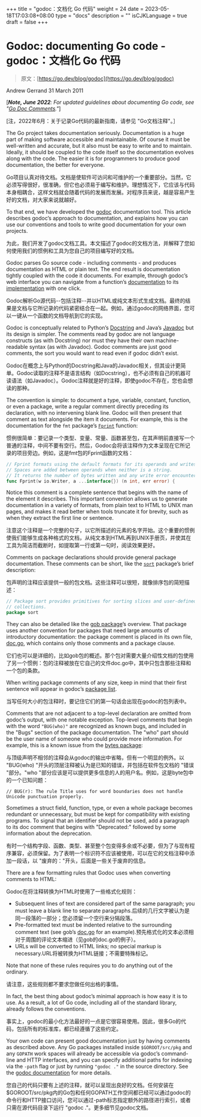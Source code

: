 +++
title = "godoc：文档化 Go 代码"
weight = 24
date = 2023-05-18T17:03:08+08:00
type = "docs"
description = ""
isCJKLanguage = true
draft = false
+++

# Godoc: documenting Go code - godoc：文档化 Go 代码

> 原文：[https://go.dev/blog/godoc](https://go.dev/blog/godoc)

Andrew Gerrand
31 March 2011

[***Note, June 2022**: For updated guidelines about documenting Go code, see "[Go Doc Comments](https://go.dev/doc/comment)."*]

[注，2022年6月：关于记录Go代码的最新指南，请参见 "Go文档注释"。］

The Go project takes documentation seriously. Documentation is a huge part of making software accessible and maintainable. Of course it must be well-written and accurate, but it also must be easy to write and to maintain. Ideally, it should be coupled to the code itself so the documentation evolves along with the code. The easier it is for programmers to produce good documentation, the better for everyone.

Go项目认真对待文档。文档是使软件可访问和可维护的一个重要部分。当然，它必须写得很好，很准确，但它也必须易于编写和维护。理想情况下，它应该与代码本身相耦合，这样文档就会随着代码的发展而发展。对程序员来说，越是容易产生好的文档，对大家来说就越好。

To that end, we have developed the [godoc](https://go.dev/cmd/godoc/) documentation tool. This article describes godoc’s approach to documentation, and explains how you can use our conventions and tools to write good documentation for your own projects.

为此，我们开发了godoc文档工具。本文描述了godoc的文档方法，并解释了您如何使用我们的惯例和工具为您自己的项目编写好的文档。

Godoc parses Go source code - including comments - and produces documentation as HTML or plain text. The end result is documentation tightly coupled with the code it documents. For example, through godoc’s web interface you can navigate from a function’s [documentation](https://go.dev/pkg/strings/#HasPrefix) to its [implementation](https://go.dev/src/strings/strings.go?s=11163:11200#L434) with one click.

Godoc解析Go源代码--包括注释--并以HTML或纯文本形式生成文档。最终的结果是文档与它所记录的代码紧密结合在一起。例如，通过godoc的网络界面，您可以一键从一个函数的文档导航到它的实现。

Godoc is conceptually related to Python’s [Docstring](https://www.python.org/dev/peps/pep-0257/) and Java’s [Javadoc](https://www.oracle.com/java/technologies/javase/javadoc-tool.html) but its design is simpler. The comments read by godoc are not language constructs (as with Docstring) nor must they have their own machine-readable syntax (as with Javadoc). Godoc comments are just good comments, the sort you would want to read even if godoc didn’t exist.

Godoc在概念上与Python的Docstring和Java的Javadoc相关，但其设计更简单。Godoc读取的注释不是语言结构（如Docstring），也不必须有自己的机器可读语法（如Javadoc）。Godoc注释就是好的注释，即使godoc不存在，您也会想读的那种。

The convention is simple: to document a type, variable, constant, function, or even a package, write a regular comment directly preceding its declaration, with no intervening blank line. Godoc will then present that comment as text alongside the item it documents. For example, this is the documentation for the `fmt` package’s [`Fprint`](https://go.dev/pkg/fmt/#Fprint) function:

惯例很简单：要记录一个类型、变量、常量、函数甚至包，在其声明前直接写一个普通的注释，中间不要有空行。然后，Godoc会将该注释作为文本呈现在它所记录的项目旁边。例如，这是fmt包的Fprint函数的文档：

```go
// Fprint formats using the default formats for its operands and writes to w.
// Spaces are added between operands when neither is a string.
// It returns the number of bytes written and any write error encountered.
func Fprint(w io.Writer, a ...interface{}) (n int, err error) {
```

Notice this comment is a complete sentence that begins with the name of the element it describes. This important convention allows us to generate documentation in a variety of formats, from plain text to HTML to UNIX man pages, and makes it read better when tools truncate it for brevity, such as when they extract the first line or sentence.

注意这个注释是一个完整的句子，以它所描述的元素的名字开始。这个重要的惯例使我们能够生成各种格式的文档，从纯文本到HTML再到UNIX手册页，并使其在工具为简洁而截断时，如提取第一行或第一句时，阅读效果更好。

Comments on package declarations should provide general package documentation. These comments can be short, like the [`sort`](https://go.dev/pkg/sort/) package’s brief description:

包声明的注释应该提供一般的包文档。这些注释可以很短，就像排序包的简短描述：

```go
// Package sort provides primitives for sorting slices and user-defined
// collections.
package sort
```

They can also be detailed like the [gob package](https://go.dev/pkg/encoding/gob/)’s overview. That package uses another convention for packages that need large amounts of introductory documentation: the package comment is placed in its own file, [doc.go](https://go.dev/src/pkg/encoding/gob/doc.go), which contains only those comments and a package clause.

它们也可以是详细的，比如gob包的概述。那个包对需要大量介绍性文档的包使用了另一个惯例：包的注释被放在它自己的文件doc.go中，其中只包含那些注释和一个包的条款。

When writing package comments of any size, keep in mind that their first sentence will appear in godoc’s [package list](https://go.dev/pkg/).

当写任何大小的包注释时，要记住它们的第一句话会出现在godoc的包列表中。

Comments that are not adjacent to a top-level declaration are omitted from godoc’s output, with one notable exception. Top-level comments that begin with the word `"BUG(who)"` are recognized as known bugs, and included in the "Bugs" section of the package documentation. The "who" part should be the user name of someone who could provide more information. For example, this is a known issue from the [bytes package](https://go.dev/pkg/bytes/#pkg-note-BUG):

与顶级声明不相邻的注释会从godoc的输出中省略，但有一个明显的例外。以 "BUG(who) "开头的顶层注释被认为是已知的错误，并包括在软件包文档的 "错误 "部分。"who "部分应该是可以提供更多信息的人的用户名。例如，这是byte包中的一个已知问题：

```
// BUG(r): The rule Title uses for word boundaries does not handle Unicode punctuation properly.
```

Sometimes a struct field, function, type, or even a whole package becomes redundant or unnecessary, but must be kept for compatibility with existing programs. To signal that an identifier should not be used, add a paragraph to its doc comment that begins with "Deprecated:" followed by some information about the deprecation.

有时一个结构字段、函数、类型、甚至整个包变得多余或不必要，但为了与现有程序兼容，必须保留。为了表明一个标识符不应该被使用，可以在它的文档注释中添加一段话，以 "废弃的："开头，后面是一些关于废弃的信息。

There are a few formatting rules that Godoc uses when converting comments to HTML:

Godoc在将注释转换为HTML时使用了一些格式化规则：

- Subsequent lines of text are considered part of the same paragraph; you must leave a blank line to separate paragraphs.后续的几行文字被认为是同一段落的一部分；您必须留一个空行来分隔段落。
- Pre-formatted text must be indented relative to the surrounding comment text (see gob’s [doc.go](https://go.dev/src/pkg/encoding/gob/doc.go) for an example).预先格式化的文本必须相对于周围的评论文本缩进（见gob的doc.go的例子）。
- URLs will be converted to HTML links; no special markup is necessary.URL将被转换为HTML链接；不需要特殊标记。

Note that none of these rules requires you to do anything out of the ordinary.

请注意，这些规则都不要求您做任何出格的事情。

In fact, the best thing about godoc’s minimal approach is how easy it is to use. As a result, a lot of Go code, including all of the standard library, already follows the conventions.

事实上，godoc的最小化方法最好的一点是它很容易使用。因此，很多Go的代码，包括所有的标准库，都已经遵循了这些约定。

Your own code can present good documentation just by having comments as described above. Any Go packages installed inside `$GOROOT/src/pkg` and any `GOPATH` work spaces will already be accessible via godoc’s command-line and HTTP interfaces, and you can specify additional paths for indexing via the `-path` flag or just by running `"godoc ."` in the source directory. See the [godoc documentation](https://go.dev/cmd/godoc/) for more details.

您自己的代码只要有上述的注释，就可以呈现出良好的文档。任何安装在$GOROOT/src/pkg内的Go包和任何GOPATH工作空间都已经可以通过godoc的命令行和HTTP接口访问，您可以通过-path标志指定额外的路径进行索引，或者只需在源代码目录下运行 "godoc ."。更多细节见godoc文档。
